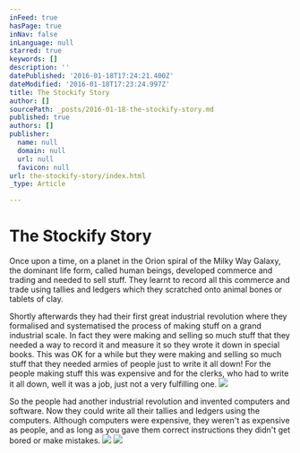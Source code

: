 ```yaml
---
inFeed: true
hasPage: true
inNav: false
inLanguage: null
starred: true
keywords: []
description: ''
datePublished: '2016-01-18T17:24:21.400Z'
dateModified: '2016-01-18T17:23:24.997Z'
title: The Stockify Story
author: []
sourcePath: _posts/2016-01-18-the-stockify-story.md
published: true
authors: []
publisher:
  name: null
  domain: null
  url: null
  favicon: null
url: the-stockify-story/index.html
_type: Article

---
```

# The Stockify Story

Once upon a time, on a planet in the Orion spiral of the Milky Way Galaxy, the dominant life form, called human beings, developed commerce and trading and needed to sell stuff. They learnt to record all this commerce and trade using tallies and ledgers which they scratched onto animal bones or tablets of clay.

Shortly afterwards they had their first great industrial revolution where they formalised and systematised the process of making stuff on a grand industrial scale. In fact they were making and selling so much stuff that they needed a way to record it and measure it so they wrote it down in special books. This was OK for a while but they were making and selling so much stuff that they needed armies of people just to write it all down! For the people making stuff this was expensive and for the clerks, who had to write it all down, well it was a job, just not a very fulfilling one.
![](https://the-grid-user-content.s3-us-west-2.amazonaws.com/920e217f-68e5-4365-9fb0-b078da06bc70.jpg)

So the people had another industrial revolution and invented computers and software. Now they could write all their tallies and ledgers using the computers. Although computers were expensive, they weren't as expensive as people, and as long as you gave them correct instructions they didn't get bored or make mistakes.
![](https://the-grid-user-content.s3-us-west-2.amazonaws.com/ee838b3a-541c-4b7f-8d58-c39608ce1814.jpg)
![](https://the-grid-user-content.s3-us-west-2.amazonaws.com/8a15b1c7-9698-422d-9bc3-621102dd9290.jpg)